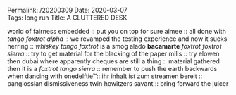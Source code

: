 Permalink: /20200309
Date: 2020-03-07  
Tags: long run 
Title: A CLUTTERED DESK
  
world of fairness embedded :: put you on top for sure aimee :: all done with _tango foxtrot alpha_ :: we revamped the testing experience and now it sucks herring :: _whiskey tango foxtrot_ is a smog alado **bacamarte** _foxtrot foxtrot sierra_ :: try to get material for the blacking of the paper mills :: try elowen then dubai where apparently cheques are still a thing :: material gathered then it is a _foxtrot tango sierra_ :: remember to push the earth backwards when dancing with onedelftie™:: ihr inhalt ist zum streamen bereit :: panglossian dismissiveness twin howitzers savant :: bring forward the juicer